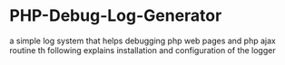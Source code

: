 # PHP-Debug-Log-Generator
a simple log system that helps debugging php web pages and php ajax routine
th following explains installation and configuration of the logger
